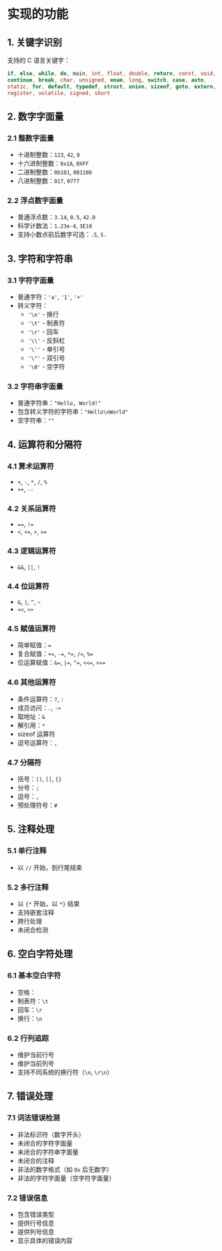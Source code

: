 # 实现的功能

## 1. 关键字识别

支持的 C 语言关键字：

```c
if, else, while, do, main, int, float, double, return, const, void,
continue, break, char, unsigned, enum, long, switch, case, auto,
static, for, default, typedef, struct, union, sizeof, goto, extern,
register, volatile, signed, short
```

## 2. 数字字面量

### 2.1 整数字面量

- 十进制整数：`123`, `42`, `0`
- 十六进制整数：`0x1A`, `0XFF`
- 二进制整数：`0b101`, `0B1100`
- 八进制整数：`017`, `0777`

### 2.2 浮点数字面量

- 普通浮点数：`3.14`, `0.5`, `42.0`
- 科学计数法：`1.23e-4`, `3E10`
- 支持小数点前后数字可选：`.5`, `5.`

## 3. 字符和字符串

### 3.1 字符字面量

- 普通字符：`'a'`, `'1'`, `'+'`
- 转义字符：
  - `'\n'` - 换行
  - `'\t'` - 制表符
  - `'\r'` - 回车
  - `'\\'` - 反斜杠
  - `'\''` - 单引号
  - `'\"'` - 双引号
  - `'\0'` - 空字符

### 3.2 字符串字面量

- 普通字符串：`"Hello, World!"`
- 包含转义字符的字符串：`"Hello\nWorld"`
- 空字符串：`""`

## 4. 运算符和分隔符

### 4.1 算术运算符

- `+`, `-`, `*`, `/`, `%`
- `++`, `--`

### 4.2 关系运算符

- `==`, `!=`
- `<`, `<=`, `>`, `>=`

### 4.3 逻辑运算符

- `&&`, `||`, `!`

### 4.4 位运算符

- `&`, `|`, `^`, `~`
- `<<`, `>>`

### 4.5 赋值运算符

- 简单赋值：`=`
- 复合赋值：`+=`, `-=`, `*=`, `/=`, `%=`
- 位运算赋值：`&=`, `|=`, `^=`, `<<=`, `>>=`

### 4.6 其他运算符

- 条件运算符：`?`, `:`
- 成员访问：`.`, `->`
- 取地址：`&`
- 解引用：`*`
- sizeof 运算符
- 逗号运算符：`,`

### 4.7 分隔符

- 括号：`()`, `[]`, `{}`
- 分号：`;`
- 逗号：`,`
- 预处理符号：`#`

## 5. 注释处理

### 5.1 单行注释

- 以 `//` 开始，到行尾结束

### 5.2 多行注释

- 以 `{*` 开始，以 `*}` 结束
- 支持嵌套注释
- 跨行处理
- 未闭合检测

## 6. 空白字符处理

### 6.1 基本空白字符

- 空格：` `
- 制表符：`\t`
- 回车：`\r`
- 换行：`\n`

### 6.2 行列追踪

- 维护当前行号
- 维护当前列号
- 支持不同系统的换行符（`\n`, `\r\n`）

## 7. 错误处理

### 7.1 词法错误检测

- 非法标识符（数字开头）
- 未闭合的字符字面量
- 未闭合的字符串字面量
- 未闭合的注释
- 非法的数字格式（如 `0x` 后无数字）
- 非法的字符字面量（空字符字面量）

### 7.2 错误信息

- 包含错误类型
- 提供行号信息
- 提供列号信息
- 显示具体的错误内容
